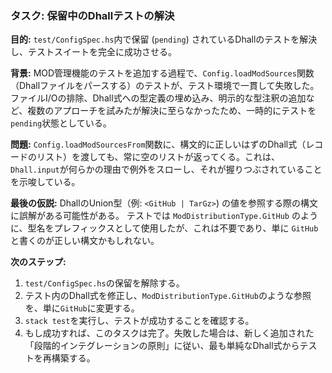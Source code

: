 ### タスク: 保留中のDhallテストの解決

**目的:**
`test/ConfigSpec.hs`内で保留 (`pending`) されているDhallのテストを解決し、テストスイートを完全に成功させる。

**背景:**
MOD管理機能のテストを追加する過程で、`Config.loadModSources`関数（Dhallファイルをパースする）のテストが、テスト環境で一貫して失敗した。ファイルI/Oの排除、Dhall式への型定義の埋め込み、明示的な型注釈の追加など、複数のアプローチを試みたが解決に至らなかったため、一時的にテストを`pending`状態としている。

**問題:**
`Config.loadModSourcesFrom`関数に、構文的に正しいはずのDhall式（レコードのリスト）を渡しても、常に空のリストが返ってくる。これは、`Dhall.input`が何らかの理由で例外をスローし、それが握りつぶされていることを示唆している。

**最後の仮説:**
DhallのUnion型（例: `<GitHub | TarGz>`) の値を参照する際の構文に誤解がある可能性がある。
テストでは `ModDistributionType.GitHub` のように、型名をプレフィックスとして使用したが、これは不要であり、単に `GitHub` と書くのが正しい構文かもしれない。

**次のステップ:**
1.  `test/ConfigSpec.hs`の保留を解除する。
2.  テスト内のDhall式を修正し、`ModDistributionType.GitHub`のような参照を、単に`GitHub`に変更する。
3.  `stack test`を実行し、テストが成功することを確認する。
4.  もし成功すれば、このタスクは完了。失敗した場合は、新しく追加された「段階的インテグレーションの原則」に従い、最も単純なDhall式からテストを再構築する。
